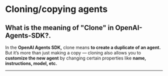# Cloning/copying agents

## What is the meaning of "Clone" in OpenAI-Agents-SDK?.
In the **OpenAI Agents SDK,** clone means **to create a duplicate of an agent.**
But it’s more than just making a copy — cloning also allows you to **customize the new agent** by changing certain properties like **name, instructions, model, etc.**

----
